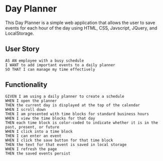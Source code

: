 # Day Planner
This Day Planner is a simple web application that allows the user to save events for each hour of the day using HTML, CSS, Javscript, JQuery, and LocalStorage.

## User Story

```
AS AN employee with a busy schedule
I WANT to add important events to a daily planner
SO THAT I can manage my time effectively
```

## Functionality

```
GIVEN I am using a daily planner to create a schedule
WHEN I open the planner
THEN the current day is displayed at the top of the calendar
WHEN I scroll down
THEN I am presented with time blocks for standard business hours
WHEN I view the time blocks for that day
THEN each time block is color-coded to indicate whether it is in the past, present, or future
WHEN I click into a time block
THEN I can enter an event
WHEN I click the save button for that time block
THEN the text for that event is saved in local storage
WHEN I refresh the page
THEN the saved events persist
```